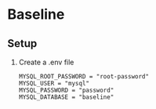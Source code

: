 # Baseline

## Setup

1. Create a .env file
   ```
   MYSQL_ROOT_PASSWORD = "root-password"
   MYSQL_USER = "mysql"
   MYSQL_PASSWORD = "password"
   MYSQL_DATABASE = "baseline"
   ```
